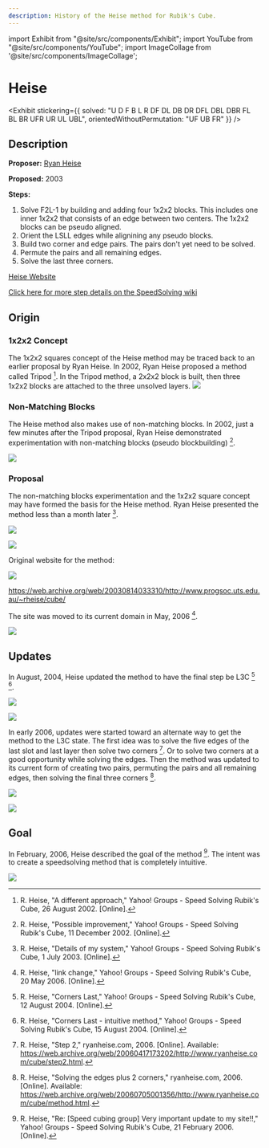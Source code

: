 ```yaml
---
description: History of the Heise method for Rubik's Cube.
---
```


import Exhibit from "@site/src/components/Exhibit";
import YouTube from "@site/src/components/YouTube";
import ImageCollage from '@site/src/components/ImageCollage';

# Heise

<Exhibit
stickering={{
    solved: "U D F B L R DF DL DB DR DFL DBL DBR FL BL BR UFR UR UL UBL",
    orientedWithoutPermutation: "UF UB FR"
  }}
/>

## Description

**Proposer:** [Ryan Heise](CubingContributors/MethodDevelopers.md#heise-ryan)

**Proposed:** 2003

**Steps:**

1. Solve F2L-1 by building and adding four 1x2x2 blocks. This includes one inner 1x2x2 that consists of an edge between two centers. The 1x2x2 blocks can be pseudo aligned.
2. Orient the LSLL edges while alignining any pseudo blocks.
3. Build two corner and edge pairs. The pairs don't yet need to be solved.
4. Permute the pairs and all remaining edges.
5. Solve the last three corners.

[Heise Website](https://www.ryanheise.com/cube/heise_method.html)

[Click here for more step details on the SpeedSolving wiki](https://www.speedsolving.com/wiki/index.php/Heise_method)

## Origin

### 1x2x2 Concept

The 1x2x2 squares concept of the Heise method may be traced back to an earlier proposal by Ryan Heise. In 2002, Ryan Heise proposed a method called Tripod [^heise-2002-1]. In the Tripod method, a 2x2x2 block is built, then three 1x2x2 blocks are attached to the three unsolved layers.
![](img/Heise/Tripod.png)

### Non-Matching Blocks

The Heise method also makes use of non-matching blocks. In 2002, just a few minutes after the Tripod proposal, Ryan Heise demonstrated experimentation with non-matching blocks (pseudo blockbuilding) [^heise-2002-2].

![](img/Heise/NMB.png)

### Proposal

The non-matching blocks experimentation and the 1x2x2 square concept may have formed the basis for the Heise method. Ryan Heise presented the method less than a month later [^heise-2003].

![](img/Heise/Proposal1.png)

![](img/Heise/Proposal2.png)

Original website for the method:

![](img/Heise/OriginalSite.png)

https://web.archive.org/web/20030814033310/http://www.progsoc.uts.edu.au/~rheise/cube/

The site was moved to its current domain in May, 2006 [^heise-2006-1].

![](img/Heise/NewDomain.png)

## Updates

In August, 2004, Heise updated the method to have the final step be L3C [^heise-2004-1] [^heise-2004-2].

![](img/Heise/FirstUpdate.png)

![](img/Heise/FirstUpdate2.png)

In early 2006, updates were started toward an alternate way to get the method to the L3C state. The first idea was to solve the five edges of the last slot and last layer then solve two corners [^heise-2006-2]. Or to solve two corners at a good opportunity while solving the edges. Then the method was updated to its current form of creating two pairs, permuting the pairs and all remaining edges, then solving the final three corners [^heise-2006-3].

![](img/Heise/Update2.png)

![](img/Heise/Update3.png)

## Goal

In February, 2006, Heise described the goal of the method [^heise-2006-4]. The intent was to create a speedsolving method that is completely intuitive.

![](img/Heise/Goal.png)

[^heise-2002-1]: R. Heise, "A different approach," Yahoo! Groups - Speed Solving Rubik's Cube, 26 August 2002. [Online].

[^heise-2002-2]: R. Heise, "Possible improvement," Yahoo! Groups - Speed Solving Rubik's Cube, 11 December 2002. [Online].

[^heise-2003]: R. Heise, "Details of my system," Yahoo! Groups - Speed Solving Rubik's Cube, 1 July 2003. [Online].

[^heise-2006-1]: R. Heise, "link change," Yahoo! Groups - Speed Solving Rubik's Cube, 20 May 2006. [Online].

[^heise-2004-1]: R. Heise, "Corners Last," Yahoo! Groups - Speed Solving Rubik's Cube, 12 August 2004. [Online].

[^heise-2004-2]: R. Heise, "Corners Last - intuitive method," Yahoo! Groups - Speed Solving Rubik's Cube, 15 August 2004. [Online].

[^heise-2006-2]: R. Heise, "Step 2," ryanheise.com, 2006. [Online]. Available: https://web.archive.org/web/20060417173202/http://www.ryanheise.com/cube/step2.html.

[^heise-2006-3]: R. Heise, "Solving the edges plus 2 corners," ryanheise.com, 2006. [Online]. Available: https://web.archive.org/web/20060705001356/http://www.ryanheise.com/cube/method.html.

[^heise-2006-4]: R. Heise, "Re: [Speed cubing group] Very important update to my site!!," Yahoo! Groups - Speed Solving Rubik's Cube, 21 February 2006. [Online].